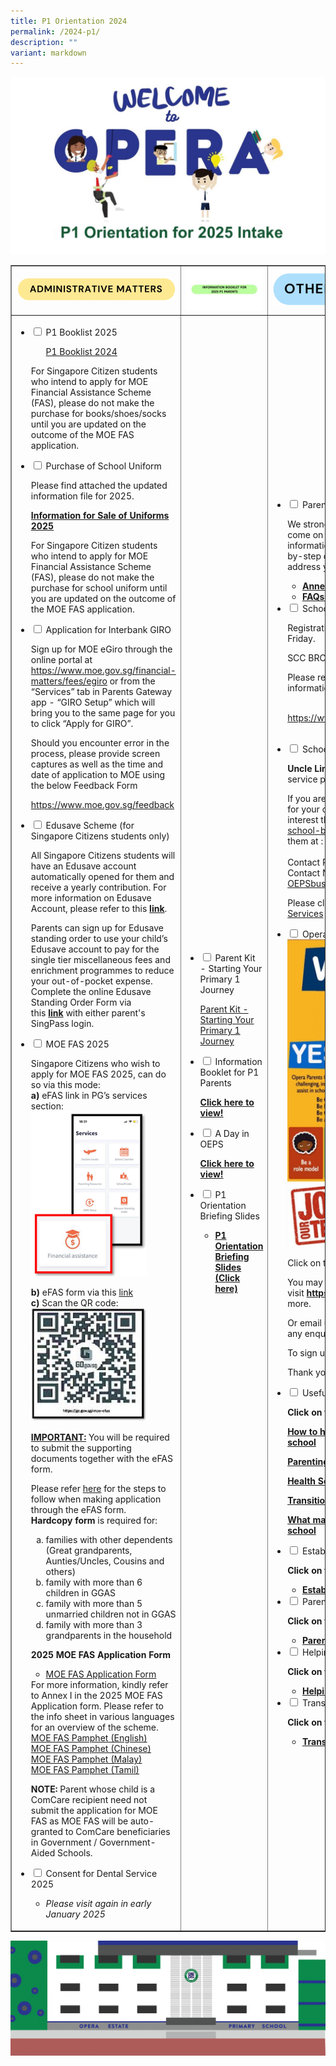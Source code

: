 ```yaml
---
title: P1 Orientation 2024
permalink: /2024-p1/
description: ""
variant: markdown
---
```

<img src="/images/p12025.jpg">
<table style="border-collapse: collapse; width: 100%;" border="1">
<tbody>
<tr>
<td style="width: 33.3333%;"><img src="/images/ori2.png"></td>
<td style="width: 33.3333%;"><img src="/images/p12025info.jpg"></td>
<td style="width: 33.3333%;"><img src="/images/ori4.png"></td>
</tr>
<tr>
<td style="width: 33.3333%;">
<ul class="jekyllcodex_accordion">
<li><input id="accordion1" type="checkbox"> <label for="accordion1">P1 Booklist 2025</label>
<div>
<ul>
<a href="/files/P12024/oeps-booklist-p1-2024.pdf">P1 Booklist 2024</a>
</ul>
<p>For Singapore Citizen students who intend to apply for MOE Financial Assistance Scheme (FAS), please do not make the purchase for books/shoes/socks until you are updated on the outcome of the MOE FAS application.</p>
</div>
</li>
<li><input id="accordion2" type="checkbox"> <label for="accordion2">Purchase of School Uniform</label>
<div>
	<p>Please find attached the updated information file for 2025. </p>
<p><a href="/files/P12024/uniform.pdf"><strong>Information for Sale of Uniforms 2025</strong></a></p>
<p>For Singapore Citizen students who intend to apply for MOE Financial Assistance Scheme (FAS), please do not make the purchase for school uniform until you are updated on the outcome of the MOE FAS application.</p>
<p></p>
</div>
</li>
<li><input id="accordion3" type="checkbox"> <label for="accordion3">Application for Interbank GIRO</label>
<div>
<p>Sign up for MOE eGiro through the online portal at <a href="https://www.moe.gov.sg/financial-matters/fees/egiro">https://www.moe.gov.sg/financial-matters/fees/egiro</a> or from the “Services” tab in Parents Gateway app - “GIRO Setup” which will bring you to the same page for you to click “Apply for GIRO”.</p>
<p>Should you encounter error in the process, please provide screen captures as well as the time and date of application to MOE using the below Feedback Form&nbsp;</p><a href="https://www.moe.gov.sg/feedback">https://www.moe.gov.sg/feedback</a><p></p>
</div>
</li>
<li><input id="accordion4" type="checkbox"> <label for="accordion4">Edusave Scheme (for Singapore Citizens students only)</label>
<div>
<p>All Singapore Citizens students will have an Edusave account automatically opened for them and receive a yearly contribution. For more information on Edusave Account, please refer to this&nbsp;<strong><a href="https://www.moe.gov.sg/financial-matters/edusave-account/usage-of-edusave-funds" target="_blank" rel="noopener">link</a></strong>.</p>
<p>Parents can sign up for Edusave standing order to use your child’s Edusave account to pay for the single tier miscellaneous fees and enrichment programmes to reduce your out-of-pocket expense. Complete the online Edusave Standing Order Form via this&nbsp;<strong><a href="https://form.gov.sg/5be24a1bb3f842000fdc4e59" target="_blank" rel="noopener">link</a>&nbsp;</strong>with either parent's SingPass login.</p>
</div>
</li>
<li><input id="accordion5" type="checkbox"> <label for="accordion5">MOE FAS 2025</label>
<div>

<p>Singapore Citizens who wish to apply for MOE FAS 2025, can do so via this mode:<br><strong>a)</strong> eFAS link in PG’s services section:
<img style="width: 80%;" src="/images/efasefas.png">
	
<strong>b)</strong> eFAS form via this <a href="https://go.gov.sg/moe-efas">link</a><br>
<strong>c)</strong> Scan the QR code:
<img style="width: 80%;" src="/images/fasa.jpg">
	</p>
	
<strong><u>IMPORTANT:</u></strong> You will be required to submit the supporting documents together with the eFAS form.<br>
	
Please refer <a href="/files/P12024/fas.pdf" target="_blank" rel="noopener">here</a> for the steps to follow when making application through the eFAS form. <br>
<strong>Hardcopy form</strong>&nbsp;is required for:<p></p>
<ol style="list-style-type: lower-alpha;">
<li>families with other dependents (Great grandparents, Aunties/Uncles, Cousins and others)</li>
<li>family with more than 6 children in GGAS</li>
<li>family with more than 5 unmarried children not in GGAS</li>
<li>family with more than 3 grandparents in the household</li>
</ol>
	
<p><strong>2025 MOE FAS Application Form</strong></p>
<ul>
<li><a href="/files/P12024/fasform.pdf" target="_blank" rel="noopener">MOE FAS Application Form</a></li>
</ul>
For more information, kindly refer to Annex I in the 2025 MOE FAS Application form. Please refer to the info sheet in various languages for an overview of the scheme.<br>
<a href="/files/P12024/fasformel.pdf" target="_blank" rel="noopener">MOE FAS Pamphet (English)</a><br>
<a href="/files/P12024/fasformcl.pdf" target="_blank" rel="noopener">MOE FAS Pamphet (Chinese)</a><br>
<a href="/files/P12024/fasformml.pdf" target="_blank" rel="noopener">MOE FAS Pamphet (Malay)</a><br>
<a href="/files/P12024/fasformtl.pdf" target="_blank" rel="noopener">MOE FAS Pamphet (Tamil)</a><br>
	
<b>NOTE:</b> Parent whose child is a ComCare recipient need not submit the application for MOE FAS as MOE FAS will be auto-granted to ComCare beneficiaries in Government / Government-Aided Schools.
	
</div>
</li>
<li><input id="accordion6" type="checkbox"> <label for="accordion6">Consent for Dental Service 2025</label>
<div>
<ul>
<li><i>Please visit again in early January 2025</i></li>
</ul>
</div>
</li>
</ul>	
</td>
<td style="width: 33.3333%;"><ul class="jekyllcodex_accordion">
<li><input id="accordion7" type="checkbox"> <label for="accordion7">Parent Kit - Starting Your Primary 1 Journey	</label>
<div>
<p><a href="/files/Parent-Kit-Starting-Your-Primary-1-Journey.pdf" target="_blank" rel="noopener">Parent Kit - Starting Your Primary 1 Journey</a></p>
</div>
</li>
<li><input id="accordion8" type="checkbox"> <label for="accordion8">Information Booklet for P1 Parents</label>
<div>
<p><a href="/files/P12024/info-booklet-p1-2024.pdf" target="_blank" rel="noopener"><strong>Click here to view!</strong></a></p>
</div>
</li>
<li><input id="accordion9" type="checkbox"> <label for="accordion9">A Day in OEPS</label>
<div>
<p><a href="https://drive.google.com/file/d/1-EmcqMU6YZzANcvuiaOilqaEFS8lYpwG/view?usp=share_link" target="_blank" rel="noopener"><strong>Click here to view!</strong></a></p>
</div>
</li>
<li><input id="accordion10" type="checkbox"> <label for="accordion10">P1 Orientation Briefing Slides</label>
<div>
<ul>
<li><p><a href="https://go.gov.sg/p1orientationslides2024" target="_blank" rel="noopener"><strong>P1 Orientation Briefing Slides (Click here)</strong></a></p></li>
</ul>
</div>
</li></ul></td>
<td style="width: 33.3333%;">
<ul class="jekyllcodex_accordion">
<li><input id="accordion11" type="checkbox"> <label for="accordion11">Parents Gateway</label>
<div>
<p>We strongly encourage all parents / guardians to come on board PG for quicker access to school information. Please refer to Annex A for the step-by-step onboarding guide and FAQs for Parents to address your queries.</p>
<ul>
<li><strong><a href="/files/Annex-A.pdf" target="_blank" rel="noopener">Annex A</a></strong></li>
<li><strong><a href="/files/FAQs-for-Parents.pdf" target="_blank" rel="noopener">FAQs for Parents</a></strong></li>
</ul>
</div>
</li>
<li><input id="accordion12" type="checkbox"> <label for="accordion12">School-based Student Care Centre (SCC)</label>
<div>
	
<p> Registration is now open until 3 November 2023, Friday.</p>
	<p>SCC BROCHURE: <a href="/files/P12024/scc-brochure2024.pdf">Click here</a></p>
	<p>Please refer to <a href="/files/P12024/scc-cover-2024.pdf">SCC Cover Letter</a> for more information. </p>

<p style="text-align: center;"><strong>Expression of Interest:<br></strong><a href="https://www.knowledgepark.com.sg/operaestatescc" target="_blank" rel="noopener">https://www.knowledgepark.com.sg/operaestatescc</a></p>
</div>
</li><br>
<li><input id="accordion13" type="checkbox"> <label for="accordion13">School Bus Service Provider</label>
<div>
	<p><b>Uncle Lin</b> and <b>Mesa</b> is our appointed school bus service provider since 1 January 2024.</p>
	
<p>If you are interested to engage school bus service for your child in 2025, you may indicate your interest through the link:  <a href="https://go.gov.sg/oeps-school-bus-request-form" target="_blank" rel="noopener">https://go.gov.sg/oeps-school-bus-request-form</a> or by reaching out to them at :<br><br>Contact Person: Wynnie<br>Contact Number: 9234 6908<br><a href="mailto:OEPSbus@unclelintransport.com">OEPSbus@unclelintransport.com</a>.<br></p>
	

Please click here to see <a href="/files/P12024/bus_service.pdf">Information for School Bus Services</a> Infosheet. 


<p></p>
	

	
</div>
</li>
<li><input id="accordion14" type="checkbox"> <label for="accordion14">Opera Parents Club</label>
<div>
<a href="/images/opc.jpeg"><img src="/images/opc.jpeg"></a>
<p>Click on the picture to view closer! or click&nbsp;<strong><a href="/images/opc.jpeg">here</a></strong></p>
<p>You may also visit&nbsp;<strong><a href="https://oepsfamilies.wordpress.com/">https://oepsfamilies.wordpress.com/</a>&nbsp;</strong>to read more.</p>
<p>Or email us at&nbsp;<strong>oepsparents@gmail.com</strong>&nbsp;if you have any enquiries.</p>
<p>To sign up, you may submit by clicking this&nbsp;<strong><a href="https://docs.google.com/forms/d/e/1FAIpQLSf14SOQn7tIolBjPDUmfBz3eDwagLZyezDyBmrx7tAKwb6OdA/viewform">form</a></strong></p>
<p>Thank you!</p>
</div>
</li>
<li><input id="accordion15" type="checkbox"> <label for="accordion15">Useful External Links	</label>
<div>
<p><strong>Click on the links below to read!</strong></p>
<p><strong><a href="https://www.schoolbag.edu.sg/story/how-to-help-your-child-ace-the-first-week-of-school">How to help your child ace the first week of school</a></strong></p>
<p><strong><a href="https://www.instagram.com/p/CUzpvhYBl7J/?utm_medium=share_sheet">Parenting with you (Instagram)</a></strong></p>
<p><a href="https://www.healthhub.sg/live-healthy/365/health_screening_for_primary_school"><strong>Health Screening for Primary School</strong></a></p>
<p><strong><a href="https://www.moe.gov.sg/-/media/files/parent-kit/preschool-to-primary-school-transition.pdf">Transition from Preschool to Primary School</a></strong></p>
<p><strong><a href="https://www.schoolbag.edu.sg/story/what-matters-when-our-children-start-primary-school?utm_medium=social&amp;utm_source=facebook+sb+article&amp;utm_campaign=p1registration&amp;fbclid=IwAR1B01Igo6t3CVeC0BHXurNhG5HbvfsYsmFGSySnaDyiAI2hEeTbiztaKb0">What matters when our children start primary school</a></strong></p>
</div>
</li>
<li><input id="accordion16" type="checkbox"> <label for="accordion16">Establishing routines to help your child learn</label>
<div>
<p><strong>Click on the link below to read:</strong></p>
<ul>
<li><strong><a href="/files/Establishing-routines-to-help-your-child-learn.pdf" target="_blank" rel="noopener">Establishing routines to help your child learn</a></strong></li>
</ul>
</div>
</li>
<li><input id="accordion17" type="checkbox"> <label for="accordion17">Parent-Child-Activity: Ready, Set, Go!	</label>
<div>
<p><strong>Click on the link below to read:</strong></p>
<ul>
<li><strong><a href="/files/Parent-Child-Activity-Ready-Set-Go.pdf" target="_blank" rel="noopener">Parent-Child Activity: Ready, Set, Go!</a></strong></li>
</ul>
</div>
</li>
<li><input id="accordion18" type="checkbox"> <label for="accordion18">Helping Your Child Transit to P1</label>
<div>
<p><strong>Click on the link below to read:</strong></p>
<ul>
<li><a href="/files/Helping-Your-Child-Transit-to-P1.pdf" target="_blank" rel="noopener"><strong>Helping Your Child Transit to P1</strong></a></li>
</ul>
</div>
</li>
<li><input id="accordion19" type="checkbox"> <label for="accordion19">Transition to P1 - Cyber Wellness</label>
<div>
<p><strong>Click on the link below to read:</strong></p>
<ul>
<li><a href="/files/Transition-to-P1-Cyber-Wellness.pdf" target="_blank" rel="noopener"><strong>Transition to P1 - Cyber Wellness1</strong></a></li>
</ul>
</div>
</li>
</ul>
</td>
</tr>
</tbody>
</table>
<img src="/images/ori5.png">